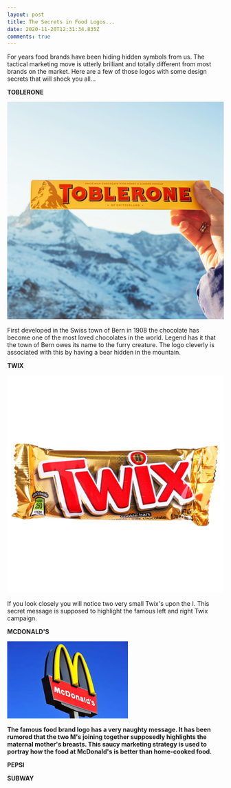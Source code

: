 ```yaml
---
layout: post
title: The Secrets in Food Logos...
date: 2020-11-20T12:31:34.835Z
comments: true
---
```

For years food brands have been hiding hidden symbols from us. The tactical marketing move is utterly brilliant and totally different from most brands on the market. Here are a few of those logos with some design secrets that will shock you all...

**TOBLERONE**

![](../uploads/tobnerone.jpg)

First developed in the Swiss town of Bern in 1908 the chocolate has become one of the most loved chocolates in the world. Legend has it that the town of Bern owes its name to the furry creature. The logo cleverly is associated with this by having a bear hidden in the mountain. 

**TWIX**

![](../uploads/twix.jpg)

If you look closely you will notice two very small Twix's upon the I. This secret message is supposed to highlight the famous left and right Twix campaign. 

**MCDONALD'S**

![](../uploads/download.jpg)

**The famous food brand logo has a very naughty message. It has been rumored that the two M's joining together supposedly highlights the maternal mother's breasts. This saucy marketing strategy is used to portray how the food at McDonald's is better than home-cooked food.** 

**PEPSI**

**SUBWAY**